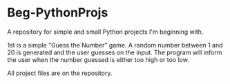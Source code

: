 # Beg-PythonProjs
A repository for simple and small Python projects I'm beginning with.

1st is a simple "Guess the Number" game. A random number between 1 and 20 is generated and the user guesses on the input. The program will inform the user when the number guessed is either too high or too low.

All project files are on the repository.
